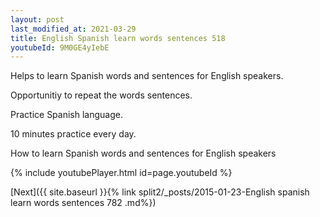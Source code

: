 ```yaml
---
layout: post
last_modified_at: 2021-03-29
title: English Spanish learn words sentences 518 
youtubeId: 9M0GE4yIebE
---
```

 
 
Helps to learn Spanish words and sentences for English speakers.

Opportunitiy to repeat the words sentences. 

Practice Spanish language. 
 
10 minutes practice every day. 
 
How to learn Spanish words and sentences for English speakers 
 
{% include youtubePlayer.html id=page.youtubeId %}
 
 
[Next]({{ site.baseurl }}{% link  split2/_posts/2015-01-23-English spanish learn words sentences 782 .md%})
 
